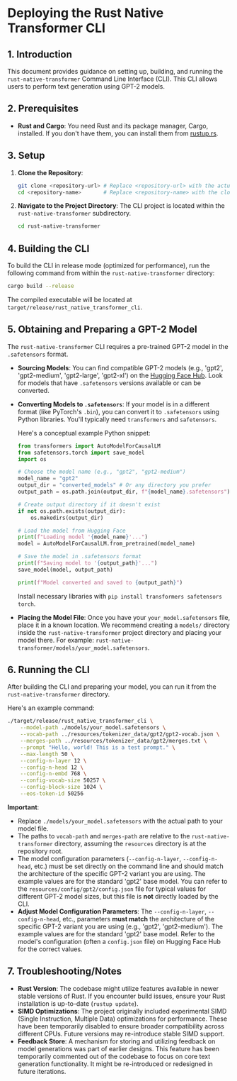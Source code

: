 # Deploying the Rust Native Transformer CLI

## 1. Introduction

This document provides guidance on setting up, building, and running the `rust-native-transformer` Command Line Interface (CLI). This CLI allows users to perform text generation using GPT-2 models.

## 2. Prerequisites

*   **Rust and Cargo**: You need Rust and its package manager, Cargo, installed. If you don't have them, you can install them from [rustup.rs](https://rustup.rs/).

## 3. Setup

1.  **Clone the Repository**:
    ```bash
    git clone <repository-url> # Replace <repository-url> with the actual URL
    cd <repository-name>       # Replace <repository-name> with the cloned directory name
    ```

2.  **Navigate to the Project Directory**:
    The CLI project is located within the `rust-native-transformer` subdirectory.
    ```bash
    cd rust-native-transformer
    ```

## 4. Building the CLI

To build the CLI in release mode (optimized for performance), run the following command from within the `rust-native-transformer` directory:

```bash
cargo build --release
```

The compiled executable will be located at `target/release/rust_native_transformer_cli`.

## 5. Obtaining and Preparing a GPT-2 Model

The `rust-native-transformer` CLI requires a pre-trained GPT-2 model in the `.safetensors` format.

*   **Sourcing Models**: You can find compatible GPT-2 models (e.g., 'gpt2', 'gpt2-medium', 'gpt2-large', 'gpt2-xl') on the [Hugging Face Hub](https://huggingface.co/models). Look for models that have `.safetensors` versions available or can be converted.

*   **Converting Models to `.safetensors`**:
    If your model is in a different format (like PyTorch's `.bin`), you can convert it to `.safetensors` using Python libraries. You'll typically need `transformers` and `safetensors`.

    Here's a conceptual example Python snippet:
    ```python
    from transformers import AutoModelForCausalLM
    from safetensors.torch import save_model
    import os

    # Choose the model name (e.g., "gpt2", "gpt2-medium")
    model_name = "gpt2"
    output_dir = "converted_models" # Or any directory you prefer
    output_path = os.path.join(output_dir, f"{model_name}.safetensors")

    # Create output directory if it doesn't exist
    if not os.path.exists(output_dir):
        os.makedirs(output_dir)

    # Load the model from Hugging Face
    print(f"Loading model '{model_name}'...")
    model = AutoModelForCausalLM.from_pretrained(model_name)

    # Save the model in .safetensors format
    print(f"Saving model to '{output_path}'...")
    save_model(model, output_path)

    print(f"Model converted and saved to {output_path}")
    ```
    Install necessary libraries with `pip install transformers safetensors torch`.

*   **Placing the Model File**:
    Once you have your `your_model.safetensors` file, place it in a known location. We recommend creating a `models/` directory inside the `rust-native-transformer` project directory and placing your model there.
    For example: `rust-native-transformer/models/your_model.safetensors`.

## 6. Running the CLI

After building the CLI and preparing your model, you can run it from the `rust-native-transformer` directory.

Here's an example command:

```bash
./target/release/rust_native_transformer_cli \
    --model-path ./models/your_model.safetensors \
    --vocab-path ../resources/tokenizer_data/gpt2/gpt2-vocab.json \
    --merges-path ../resources/tokenizer_data/gpt2/merges.txt \
    --prompt "Hello, world! This is a test prompt." \
    --max-length 50 \
    --config-n-layer 12 \
    --config-n-head 12 \
    --config-n-embd 768 \
    --config-vocab-size 50257 \
    --config-block-size 1024 \
    --eos-token-id 50256
```

**Important**:
*   Replace `./models/your_model.safetensors` with the actual path to your model file.
*   The paths to `vocab-path` and `merges-path` are relative to the `rust-native-transformer` directory, assuming the `resources` directory is at the repository root.
*   The model configuration parameters (`--config-n-layer`, `--config-n-head`, etc.) must be set directly on the command line and should match the architecture of the specific GPT-2 variant you are using. The example values are for the standard 'gpt2' base model. You can refer to the `resources/config/gpt2/config.json` file for typical values for different GPT-2 model sizes, but this file is **not** directly loaded by the CLI.
*   **Adjust Model Configuration Parameters**: The `--config-n-layer`, `--config-n-head`, etc., parameters **must match** the architecture of the specific GPT-2 variant you are using (e.g., 'gpt2', 'gpt2-medium'). The example values are for the standard 'gpt2' base model. Refer to the model's configuration (often a `config.json` file) on Hugging Face Hub for the correct values.

## 7. Troubleshooting/Notes

*   **Rust Version**: The codebase might utilize features available in newer stable versions of Rust. If you encounter build issues, ensure your Rust installation is up-to-date (`rustup update`).
*   **SIMD Optimizations**: The project originally included experimental SIMD (Single Instruction, Multiple Data) optimizations for performance. These have been temporarily disabled to ensure broader compatibility across different CPUs. Future versions may re-introduce stable SIMD support.
*   **Feedback Store**: A mechanism for storing and utilizing feedback on model generations was part of earlier designs. This feature has been temporarily commented out of the codebase to focus on core text generation functionality. It might be re-introduced or redesigned in future iterations.
```
